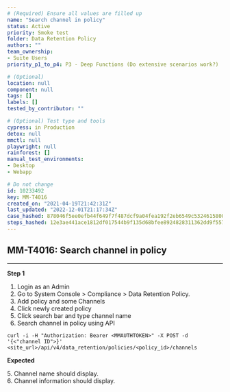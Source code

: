 ```yaml
---
# (Required) Ensure all values are filled up
name: "Search channel in policy"
status: Active
priority: Smoke test
folder: Data Retention Policy
authors: ""
team_ownership: 
- Suite Users
priority_p1_to_p4: P3 - Deep Functions (Do extensive scenarios work?)

# (Optional)
location: null
component: null
tags: []
labels: []
tested_by_contributor: ""

# (Optional) Test type and tools
cypress: in Production
detox: null
mmctl: null
playwright: null
rainforest: []
manual_test_environments: 
- Desktop
- Webapp

# Do not change
id: 10233492
key: MM-T4016
created_on: "2021-04-19T21:42:31Z"
last_updated: "2022-12-01T21:17:34Z"
case_hashed: 878046f5ee0efb44f649f7f487dcf9a04fea192f2eb6549c53246158006d8f438359bd6833a6dba2088cb4c10deff59a
steps_hashed: 12e3ae441ace1812df017544b9f135d68bfee8924828311362dd9f557509f5242d31cf726f6f0b6f741f4cb07bf6b5b1
---
```


<!-- (Auto-generated) Based on frontmatter's "key" and "name" -->

## MM-T4016: Search channel in policy

---

**Step 1**

1. Login as an Admin
2. Go to System Console > Compliance > Data Retention Policy.
3. Add policy and some Channels
4. Click newly created policy
5. Click search bar and type channel name
6. Search channel in policy using API

```
curl -i -H "Authorization: Bearer <MMAUTHTOKEN>" -X POST -d '{<"channel ID">}' <site_url>/api/v4/data_retention/policies/<policy_id>/channels
```

**Expected**

5\. Channel name should display.\
6\. Channel information should display.
